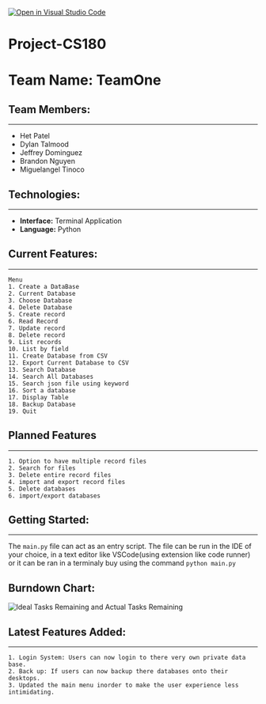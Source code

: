 [![Open in Visual Studio Code](https://classroom.github.com/assets/open-in-vscode-718a45dd9cf7e7f842a935f5ebbe5719a5e09af4491e668f4dbf3b35d5cca122.svg)](https://classroom.github.com/online_ide?assignment_repo_id=10797027&assignment_repo_type=AssignmentRepo)
# Project-CS180

# Team Name: TeamOne 
## Team Members:
---
- Het Patel
- Dylan Talmood
- Jeffrey Dominguez
- Brandon Nguyen
- Miguelangel Tinoco

## Technologies:
---
- **Interface:** Terminal Application
- **Language:** Python
  
## Current Features:
---
    Menu
    1. Create a DataBase
    2. Current Database
    3. Choose Database
    4. Delete Database
    5. Create record
    6. Read Record
    7. Update record
    8. Delete record
    9. List records
    10. List by field
    11. Create Database from CSV
    12. Export Current Database to CSV
    13. Search Database
    14. Search All Databases
    15. Search json file using keyword
    16. Sort a database
    17. Display Table
    18. Backup Database
    19. Quit
## Planned Features
---
    1. Option to have multiple record files
    2. Search for files
    3. Delete entire record files
    4. import and export record files 
    5. Delete databases
    6. import/export databases

## Getting Started:
---
The `main.py` file can act as an entry script. The file can be run in the IDE of your choice, in a text editor like VSCode(using extension like code runner) or it can be ran in a terminaly buy using the command `python main.py`

## Burndown Chart: 

![Ideal Tasks Remaining and Actual Tasks Remaining](https://github.com/CS180-spring/cs180-22-teamone/assets/100899925/9900dbe7-2b61-46b7-a53a-0f9694d3a5a9)


## Latest Features Added:
---
    1. Login System: Users can now login to there very own private data base. 
    2. Back up: If users can now backup there databases onto their desktops.  
    3. Updated the main menu inorder to make the user experience less intimidating.


